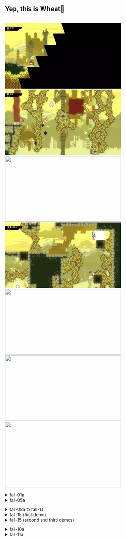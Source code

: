 ## Yep, this is Wheat🌾
  \
 <img src="https://github.com/wpxtmvpsxm/glyph/blob/main/images/Wheat-1.webp" width="384" height="216"/>
 <img src="https://github.com/wpxtmvpsxm/glyph/blob/main/images/Wheat-2.webp" width="384" height="216"/>
 <img src="https://github.com/wpxtmvpsxm/glyph/blob/main/images/Wheat-3.webp" width="384" height="216"/>
 <img src="https://github.com/wpxtmvpsxm/glyph/blob/main/images/Wheat-4.webp" width="384" height="216"/>
 <img src="https://github.com/wpxtmvpsxm/glyph/blob/main/images/Wheat-5.webp" width="384" height="216"/>
 <img src="https://github.com/wpxtmvpsxm/glyph/blob/main/images/Wheat-7.webp" width="384" height="216"/>
 <img src="https://github.com/wpxtmvpsxm/glyph/blob/main/images/Wheat-8.webp" width="384" height="216"/>
 
 
   <details>
   <summary>fall-01a</summary>
      
   ![gif](https://github.com/wpxtmvpsxm/glyph/blob/main/images/Wheat-1.webp)
   \
Doing the demohyper upright with a dashjump bind will make the start much easier, though it is still essential to jump very late on the demohyper. The trick to this room is to not buffer your dashes. You'll generally be breaking blocks in the frames after a dash has ended but you're still "sort of" dashing, which lets you enter dreamblocks and break blocks.  
  
  In the next room, be sure to buffer your climbjumps and demohyper on the moving block *before* it starts to move. The place to land before the demohyper is tricky at first but can be 100% consistent.
 </details>
 
   <details>
  <summary>fall-05a</summary>
  
   ![gif](https://github.com/wpxtmvpsxm/glyph/blob/main/images/Wheat-2.webp)  
   \
   ![cue](https://i.imgur.com/xosp2c1.png)
   \
  Try to buffer climbjumps to not activate the block until you hit the spring. Don't buffer the upleft dash or you  will hit the spring again. Demohyper quickly after you land. Don't worry about extending the demohyper, just get enough distance to reach the end. If you aren't high enough you can still touch the portal below the platform which will set your respawn to the end of the room.
    </details>
 
   <details>
   <summary>fall-08a to fall-14</summary>
      
   ![gif](https://github.com/wpxtmvpsxm/glyph/blob/main/images/Wheat-3.webp)
   \
   ![cue](https://i.imgur.com/NXRt0Jm.png)
   \
The ultra at the start of this gif should be very hard to die to.   
  For the RCB, stand in front of the tree in the background, do a demohyper and then an upleft demo. You need a bit more height to get it consistently so don't jump on the last frame of your dash for the demohyper.
In the next room, buffer a right climbjump, making sure to hold jump down and not just tap it (so the buffer goes through) and be ready to upright. 
You shouldn't expect 100% consistency on this strat but it costs very little to lose. 
The strat to use if you miss the RCB is this:
  \
  ![gif](https://github.com/wpxtmvpsxm/glyph/blob/main/images/Wheat-backupbhop.webp)
  
  
</details>
 
   <details>
   <summary>fall-15 (first demo)</summary>
     
   ![gif](https://github.com/wpxtmvpsxm/glyph/blob/main/images/Wheat-4.webp)
   \
   ![cue](https://i.imgur.com/WJTXnc4.png)
   \
   This demo is very worth pausebuffering as it skips an entire room. There is a weird pauseless 5jump setup you can copy from TGH's 10:56 if you are interested, but the pause buffer setup is as follows: 
  - Jump above the building in the background
  - Slow-fall and pause buffer until the **second frame** that Maddy's feet touch the building (the red line in the cue)
  - Buffer demo.
 </details>
 
   <details>
     
   <summary>fall-15 (second and third demos)</summary>
      
   ![gif](https://github.com/wpxtmvpsxm/glyph/blob/main/images/Wheat-5.webp)
   \
The disadvantage of the previous is that you don't set your respawn point for the second half of the room, but luckily there is a demo which is easier than the casual strat with the correct setup, and usually impossible without (yay for subpixels!!).
  - Dash into the ceiling to bonk your head (this works with either of the two ceilings above you)
  - fall down (**don't fastfall**) into the pink dash crystal
  - Buffer an updash as you touch the crystal
  - At the peak of your dash (don't buffer this), demodash left.
  
  If you are not doing the third demo, immediately retry after the room transition. The setup for the third demo is a full height reverse super, holding jump right up until you start pausing.
    \
   ![cue](https://i.imgur.com/CI2j2qz.png)
     </details>


  <details>
  
  
   <summary>fall-10a</summary>
      
   ![gif](https://github.com/wpxtmvpsxm/glyph/blob/main/images/Wheat-6.webp)
   \
Hold up to climb onto/over the block and immediately wavedash. You don't need to extend it because of the double dash. Make sure to jump late on the demohyper to make it to the next block.
 </details>
 
  <details>
  
  
   <summary>fall-11a</summary>
      
   ![gif](https://github.com/wpxtmvpsxm/glyph/blob/main/images/Wheat-7.webp)
   \

Aiming the down diags is the most important thing here, give yourself enough room to extend the hyper because you don't have time to readjust. Buffer the dashes for the hypers.
 </details>
 
